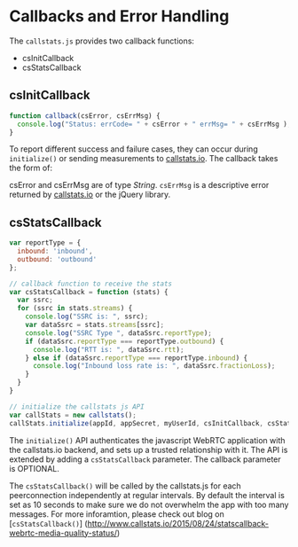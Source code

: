 
# Callbacks and Error Handling

The `callstats.js` provides two callback functions:

- csInitCallback
- csStatsCallback


## csInitCallback

```javascript
function callback(csError, csErrMsg) {
  console.log("Status: errCode= " + csError + " errMsg= " + csErrMsg ); }
}
```

To report different success and failure cases, they can occur during `initialize()` or sending measurements to [callstats.io]({{site.callstats.backend-url}}). The callback takes the form of:

csError and csErrMsg are of type _String_. `csErrMsg` is a descriptive error returned by [callstats.io]({{site.callstats.backend-url}}) or the jQuery library.

## csStatsCallback

```javascript
var reportType = {
  inbound: 'inbound',
  outbound: 'outbound'
};

// callback function to receive the stats
var csStatsCallback = function (stats) {
  var ssrc;
  for (ssrc in stats.streams) {
    console.log("SSRC is: ", ssrc);
    var dataSsrc = stats.streams[ssrc];
    console.log("SSRC Type ", dataSsrc.reportType);
    if (dataSsrc.reportType === reportType.outbound) {
      console.log("RTT is: ", dataSsrc.rtt);
    } else if (dataSsrc.reportType === reportType.inbound) {
      console.log("Inbound loss rate is: ", dataSsrc.fractionLoss);
    }
  }
}

// initialize the callstats js API
var callStats = new callstats();
callStats.initialize(appId, appSecret, myUserId, csInitCallback, csStatsCallback);
```

The `initialize()` API authenticates the javascript WebRTC application with the callstats.io backend, and sets up a trusted relationship with it. The API is extended by adding a `csStatsCallback` parameter. The callback parameter is OPTIONAL.

The `csStatsCallback()` will be called by the callstats.js for each peerconnection independently at regular intervals. By default the interval is set as 10 seconds to make sure we do not overwhelm the app with too many messages. For more inforamtion, please check out blog on [`csStatsCallback()`] (http://www.callstats.io/2015/08/24/statscallback-webrtc-media-quality-status/)




